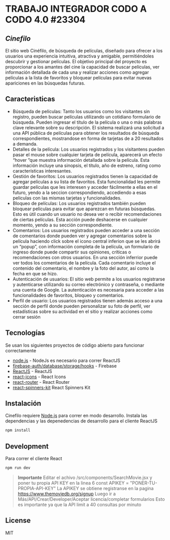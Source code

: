 # TRABAJO INTEGRADOR CODO A CODO 4.0 #23304

## _Cinefilo_

El sitio web Cinéfilo, de búsqueda de películas, diseñado para ofrecer a los usuarios una experiencia intuitiva, atractiva y amigable, permitiéndoles descubrir y gestionar películas. El objetivo principal del proyecto es proporcionar a los amantes del cine la capacidad de buscar películas, ver información detallada de cada una y realizar acciones como agregar películas a la lista de favoritos y bloquear películas para evitar nuevas apariciones en las búsquedas futuras.

## Caracteristicas

- Búsqueda de películas: Tanto los usuarios como los visitantes sin registro, pueden buscar películas utilizando un cotidiano formulario de búsqueda. Pueden ingresar el título de la película o una o más palabras clave relevante sobre su descripción. El sistema realizará una solicitud a una API pública de películas para obtener los resultados de búsqueda correspondientes, mostrandose en forma de tarjetas de a 20 resultados a demanda.
- Detalles de la película: Los usuarios registrados y los visitantens pueden pasar el mouse sobre cualquier tarjeta de película, aparecerá un efecto “hover ”que muestra información detallada sobre la película. Esta información incluye una sinopsis, el título, año de estreno, rating como características interesantes.
- Gestión de favoritos: Los usuarios registrados tienen la capacidad de agregar películas a su lista de favoritos. Esta funcionalidad les permite guardar películas que les interesen y acceder fácilmente a ellas en el futuro, yendo a la seccion correspondiendo, accediendo a esas peliculas con las mismas tarjetas y funcionalidades.
- Bloqueo de películas: Los usuarios registrados también pueden bloquear películas para evitar que aparezcan en futuras búsquedas. Esto es útil cuando un usuario no desea ver o recibir recomendaciones de ciertas películas. Esta acción puede deshacerse en cualquier momento, yendo a su sección correspondiente.
- Comentarios: Los usuarios registrados pueden acceder a una sección de comentarios donde pueden ver y agregar comentarios sobre la película haciendo click sobre el icono central inferion que se les abrirá un “popup”, con información completa de la película, un formulario de ingreso donde puede compartir sus opiniones, críticas o recomendaciones con otros usuarios. En una sección inferrior puede ver todos los comentarios de la película. Cada comentario incluye el contenido del comentario, el nombre y la foto del autor, así como la fecha en que se hizo.
- Autenticación de usuarios: El sitio web permite a los usuarios registrarse y autenticarse utilizando su correo electrónico y contraseña, o mediante una cuenta de Google. La autenticación es necesaria para acceder a las funcionalidades de favoritos, bloqueo y comentarios.
- Perfil de usuario: Los usuarios registrados tienen además acceso a una sección de perfil donde pueden personalizar su foto de perfil, ver estadísticas sobre su actividad en el sitio y realizar acciones como cerrar sesión

## Tecnologías

Se usan los siguientes proyectos de código abierto para funcionar correctamente

- [node.js] - NodeJs es necesario para correr ReactJS
- [firebase-auth/database/storage/hooks] - Firebase
- [ReactJS] - ReactJS
- [react-icons] - React Icons
- [react-router] - React Router
- [react-spinners-kit] React Spinners Kit

## Instalación

Cinefilo requiere [Node.js](https://nodejs.org/) para correr en modo desarrollo.
Instala las dependencias y las depenedencias de desarrollo para el cliente ReactJS

```sh
npm install
```

## Development

Para correr el cliente React

```sh
npm run dev
```

> **Importante**
> Editar el achivo /src/components/SearchMovie.jsx y poner tu propia API KEY en la linea 6
> const APIKEY = "PONER-TU-PROPIA-API-KEY"
> La APIKEY se obtiene registranse en la pagina https://www.themoviedb.org/signup
> Luego ir a Más/API/Crear/Developer/Aceptar licencia/completar formularios
> Esto es importante ya que la API limit a 40 consultas por minuto

## License

MIT

[node.js]: http://nodejs.org
[firebase-auth/database/storage/hooks]: https://firebase.google.com/docs?hl=es-419
[ReactJS]: https://react.dev/reference/react
[react-icons]: https://react-icons.github.io/react-icons/
[react-router]: reactrouter.com/en/main
[react-spinners-kit]: https://www.npmjs.com/package/react-spinners-kit
